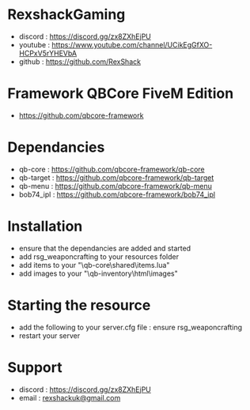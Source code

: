 # RexshackGaming
- discord : https://discord.gg/zx8ZXhEjPU
- youtube : https://www.youtube.com/channel/UCikEgGfXO-HCPxV5rYHEVbA
- github : https://github.com/RexShack

# Framework QBCore FiveM Edition
- https://github.com/qbcore-framework

# Dependancies
- qb-core : https://github.com/qbcore-framework/qb-core
- qb-target : https://github.com/qbcore-framework/qb-target
- qb-menu : https://github.com/qbcore-framework/qb-menu
- bob74_ipl : https://github.com/qbcore-framework/bob74_ipl

# Installation
- ensure that the dependancies are added and started
- add rsg_weaponcrafting to your resources folder
- add items to your "\qb-core\shared\items.lua"
- add images to your "\qb-inventory\html\images"

# Starting the resource
- add the following to your server.cfg file : ensure rsg_weaponcrafting
- restart your server

# Support
- discord : https://discord.gg/zx8ZXhEjPU
- email : rexshackuk@gmail.com